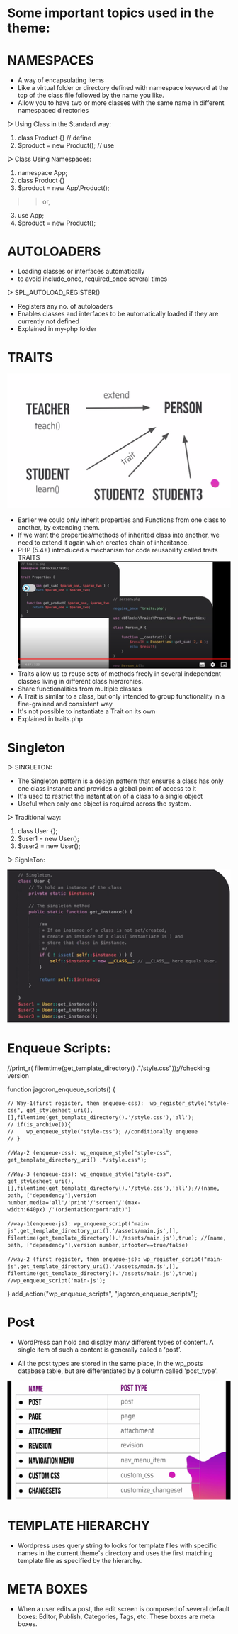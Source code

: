# Some important topics used in the theme:

# NAMESPACES
- A way of encapsulating items
- Like a virtual folder or directory defined with
namespace keyword at the top of the class file
followed by the name you like.
- Allow you to have two or more classes with the
same name in different namespaced directories

▷ Using Class in the Standard way:
1. class Product {} // define
2. $product = new Product(); // use

▷ Class Using Namespaces:

1. namespace App;
2. class Product {}
3. $product = new App\Product();
>> or,
3. use App;
4. $product = new Product();

# AUTOLOADERS
- Loading classes or interfaces automatically
- to avoid include_once, required_once several times

▷ SPL_AUTOLOAD_REGISTER()
- Registers any no. of autoloaders
- Enables classes and interfaces to be automatically
loaded if they are currently not defined
- Explained in my-php folder

# TRAITS
![alt text](traits.png)
- Earlier we could only inherit properties and
Functions from one class to another, by
extending them.
- If we want the properties/methods of inherited
class into another, we need to extend it again which creates chain of inheritance.
- PHP (5.4+) introduced a mechanism for code
reusability called traits
TRAITS
![trait](trait2.png)
- Traits allow us to reuse sets of methods freely in
several independent classes living in different
class hierarchies.
- Share functionalities from multiple classes
- A Trait is similar to a class, but only intended to
group functionality in a fine-grained and
consistent way
- It's not possible to instantiate a Trait on its own
- Explained in traits.php

# Singleton

▷ SINGLETON:
- The Singleton pattern is a design pattern that ensures a class has only one class instance and provides a global point of access to it
- It's used to restrict the instantiation of a class to a
single object
- Useful when only one object is required across the
system.

▷ Traditional way:
1. class User {};
2. $user1 = new User();
3. $user2 = new User();

▷ SignleTon:

![alt text](singleton.png)

# Enqueue Scripts:
//print_r( filemtime(get_template_directory() ."/style.css"));//checking version

function jagoron_enqueue_scripts()
{

    // Way-1(first register, then enqueue-css):  wp_register_style("style-css", get_stylesheet_uri(),[],filemtime(get_template_directory().'/style.css'),'all');
    // if(is_archive()){
    //    wp_enqueue_style("style-css"); //conditionally enqueue
    // }

    //Way-2 (enqueue-css): wp_enqueue_style("style-css", get_template_directory_uri() ."/style.css");

    //Way-3 (enqueue-css): wp_enqueue_style("style-css", get_stylesheet_uri(),[],filemtime(get_template_directory().'/style.css'),'all');//(name, path, ['dependency'],version number,media='all'/'print'/'screen'/'(max-width:640px)'/'(orientation:portrait)')

    //way-1(enqueue-js): wp_enqueue_script("main-js",get_template_directory_uri().'/assets/main.js',[], filemtime(get_template_directory().'/assets/main.js'),true); //(name, path, ['dependency'],version number,infooter==true/false)

    //way-2 (first register, then enqueue-js): wp_register_script("main-js",get_template_directory_uri().'/assets/main.js',[], filemtime(get_template_directory().'/assets/main.js'),true); 
    //wp_enqueue_script('main-js');

}
add_action("wp_enqueue_scripts", "jagoron_enqueue_scripts");

# Post

- WordPress can hold and display many different
types of content. A single item of such a content is
generally called a ‘posť’.

- All the post types are stored in the same place, in
the wp_posts database table, but are
differentiated by a column called 'post_type'.

![post type](post-type.png)

# TEMPLATE HIERARCHY

- Wordpress uses query string to looks for template
files with specific names in the current theme's
directory and uses the first matching template file
as specified by the hierarchy.

# META BOXES

- When a user edits a post, the edit screen is
composed of several default boxes: Editor, Publish,
Categories, Tags, etc. These boxes are meta boxes.
